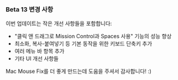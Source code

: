 ### Beta 13 변경 사항

이번 업데이트는 작은 개선 사항들을 포함합니다:

- "클릭 앤 드래그로 Mission Control과 Spaces 사용" 기능의 성능 향상
- 최소화, 복사-붙여넣기 등 기본 동작을 위한 키보드 단축키 추가
- 여러 메뉴 바 항목 추가
- 기타 UI 개선 사항들

Mac Mouse Fix를 더 좋게 만드는데 도움을 주셔서 감사합니다! :)